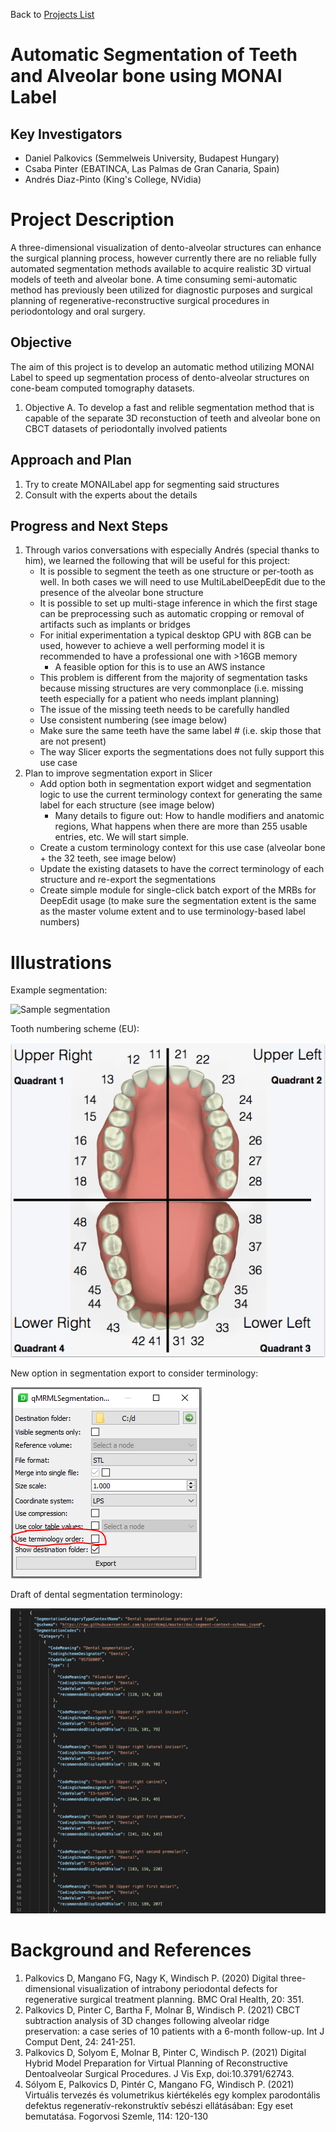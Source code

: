 Back to [Projects List](../../README.md#ProjectsList)

# Automatic Segmentation of Teeth and Alveolar bone using MONAI Label

## Key Investigators

- Daniel Palkovics (Semmelweis University, Budapest Hungary)
- Csaba Pinter (EBATINCA, Las Palmas de Gran Canaria, Spain)
- Andrés Diaz-Pinto (King's College, NVidia)

# Project Description

<!-- Add a short paragraph describing the project. -->

A three-dimensional visualization of dento-alveolar structures can enhance the surgical planning process, however currently there are no reliable fully automated segmentation methods available to acquire realistic 3D virtual models of teeth and alveolar bone. A time consuming semi-automatic method has previously been utilized for diagnostic purposes and surgical planning of regenerative-reconstructive surgical procedures in periodontology and oral surgery.

## Objective

<!-- Describe here WHAT you would like to achieve (what you will have as end result). -->

The aim of this project is to develop an automatic method utilizing MONAI Label to speed up segmentation process of dento-alveolar structures on cone-beam computed tomography datasets.

1. Objective A. To develop a fast and relible segmentation method that is capable of the separate 3D reconstuction of teeth and alveolar bone on CBCT datasets of periodontally involved patients

## Approach and Plan

<!-- Describe here HOW you would like to achieve the objectives stated above. -->

1. Try to create MONAILabel app for segmenting said structures
2. Consult with the experts about the details

## Progress and Next Steps

<!-- Update this section as you make progress, describing of what you have ACTUALLY DONE. If there are specific steps that you could not complete then you can describe them here, too. -->

1. Through varios conversations with especially Andrés (special thanks to him), we learned the following that will be useful for this project:
    * It is possible to segment the teeth as one structure or per-tooth as well. In both cases we will need to use MultiLabelDeepEdit due to the presence of the alveolar bone structure
    * It is possible to set up multi-stage inference in which the first stage can be preprocessing such as automatic cropping or removal of artifacts such as implants or bridges
    * For initial experimentation a typical desktop GPU with 8GB can be used, however to achieve a well performing model it is recommended to have a professional one with >16GB memory
        * A feasible option for this is to use an AWS instance
    * This problem is different from the majority of segmentation tasks because missing structures are very commonplace (i.e. missing teeth especially for a patient who needs implant planning)
    * The issue of the missing teeth needs to be carefully handled
    * Use consistent numbering (see image below)
    * Make sure the same teeth have the same label # (i.e. skip those that are not present)
    * The way Slicer exports the segmentations does not fully support this use case
1. Plan to improve segmentation export in Slicer
    * Add option both in segmentation export widget and segmentation logic to use the current terminology context for generating the same label for each structure (see image below)
        * Many details to figure out: How to handle modifiers and anatomic regions, What happens when there are more than 255 usable entries, etc. We will start simple.
    * Create a custom terminology context for this use case (alveolar bone + the 32 teeth, see image below)
    * Update the existing datasets to have the correct terminology of each structure and re-export the segmentations
    * Create simple module for single-click batch export of the MRBs for DeepEdit usage (to make sure the segmentation extent is the same as the master volume extent and to use terminology-based label numbers)

# Illustrations

<!-- Add pictures and links to videos that demonstrate what has been accomplished.
![Description of picture](Example2.jpg)
![Some more images](Example2.jpg)
-->

Example segmentation:

![Sample segmentation](SampleSegmentation_Small.png)

Tooth numbering scheme (EU):

![Tooth numbering EU](Explaining_Teeth_Numbers_EU.png)

New option in segmentation export to consider terminology:

![New option in segmentation export to consider terminology](SegmentationExportTerminologyOption.PNG)

Draft of dental segmentation terminology:

![Dental terminology draft](TerminologyDental.png)

# Background and References

<!-- If you developed any software, include link to the source code repository. If possible, also add links to sample data, and to any relevant publications. -->

1.	Palkovics D, Mangano FG, Nagy K, Windisch P. (2020) Digital three-dimensional visualization of intrabony periodontal defects for regenerative surgical treatment planning. BMC Oral Health, 20: 351.
2.	Palkovics D, Pinter C, Bartha F, Molnar B, Windisch P. (2021) CBCT subtraction analysis of 3D changes following alveolar ridge preservation: a case series of 10 patients with a 6-month follow-up. Int J Comput Dent, 24: 241-251.
3.	Palkovics D, Solyom E, Molnar B, Pinter C, Windisch P. (2021) Digital Hybrid Model Preparation for Virtual Planning of Reconstructive Dentoalveolar Surgical Procedures. J Vis Exp, doi:10.3791/62743.
4.	Sólyom E, Palkovics D, Pintér C, Mangano FG, Windisch P. (2021) Virtuális tervezés és volumetrikus kiértékelés egy komplex parodontális defektus regeneratív-rekonstruktív sebészi ellátásában: Egy eset bemutatása. Fogorvosi Szemle, 114: 120-130
